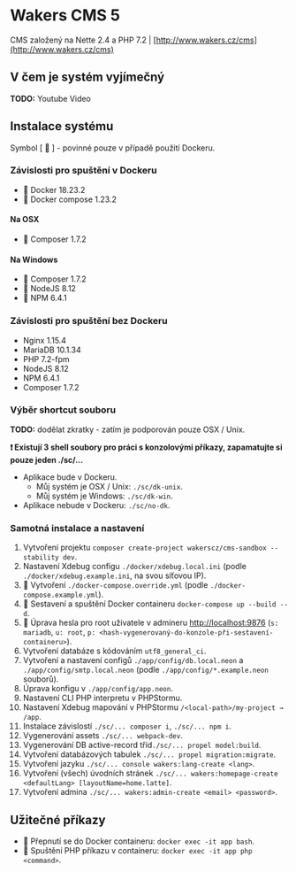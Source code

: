 # Wakers CMS 5

CMS založený na Nette 2.4 a PHP 7.2 | [http://www.wakers.cz/cms](http://www.wakers.cz/cms)

## V čem je systém vyjímečný

**TODO:** Youtube Video

## Instalace systému

Symbol [ 🐳 ] - povinné pouze v případě použití Dockeru.

### Závislosti pro spuštění v Dockeru
- 🐳 Docker 18.23.2
- 🐳 Docker compose 1.23.2

#### Na OSX
- 🐳 Composer 1.7.2

#### Na Windows
- 🐳 Composer 1.7.2
- 🐳 NodeJS 8.12
- 🐳 NPM 6.4.1

### Závislosti pro spuštění bez Dockeru
- Nginx 1.15.4
- MariaDB 10.1.34
- PHP 7.2-fpm
- NodeJS 8.12
- NPM 6.4.1
- Composer 1.7.2

### Výběr shortcut souboru

**TODO:** dodělat zkratky - zatím je podporován pouze OSX / Unix.

**❗ Existují 3 shell soubory pro práci s konzolovými příkazy, zapamatujte si pouze jeden ./sc/...**

- Aplikace bude v Dockeru.
  - Můj systém je OSX / Unix: `./sc/dk-unix`.
  - Můj systém je Windows: `./sc/dk-win`.
- Aplikace nebude v Dockeru: `./sc/no-dk`.

### Samotná instalace a nastavení
1. Vytvoření projektu `composer create-project wakerscz/cms-sandbox --stability dev`.
2. Nastavení Xdebug configu `./docker/xdebug.local.ini` (podle `./docker/xdebug.example.ini`, na svou síťovou IP).
3. 🐳 Vytvoření `./docker-compose.override.yml` (podle `./docker-compose.example.yml`).
4. 🐳 Sestavení a spuštění Docker containeru `docker-compose up --build --d`.
5. 🐳 Úprava hesla pro root uživatele v admineru [http://localhost:9876](http://localhost:9876) (`s: mariadb`, `u: root`, `p: <hash-vygenerovaný-do-konzole-při-sestavení-containeru>`).
6. Vytvoření databáze s kódováním `utf8_general_ci`.
7. Vytvoření a nastavení configů `./app/config/db.local.neon` a `./app/config/smtp.local.neon` (podle `./app/config/*.example.neon` souborů).
8. Úprava konfigu v `./app/config/app.neon`.
9. Nastavení CLI PHP interpretu v PHPStormu.
10. Nastavení Xdebug mapování v PHPStormu `/<local-path>/my-project → /app`.
11. Instalace závislostí `./sc/... composer i`, `./sc/... npm i`.
12. Vygenerování assets `./sc/... webpack-dev`.
13. Vygenerování DB active-record tříd`./sc/... propel model:build`.
14. Vytvoření databázových tabulek `./sc/... propel migration:migrate`.
15. Vytvoření jazyku `./sc/... console wakers:lang-create <lang>`.
16. Vytvoření (všech) úvodních stránek `./sc/... wakers:homepage-create <defaultLang> [layoutName=home.latte]`.
17. Vytvoření admina `./sc/... wakers:admin-create <email> <password>`.

## Užitečné příkazy
- 🐳 Přepnutí se do Docker containeru: `docker exec -it app bash`.
- 🐳 Spuštění PHP příkazu v containeru: `docker exec -it app php <command>`.
